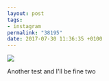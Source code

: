 ```yaml
---
layout: post
tags:
- instagram
permalink: "38195"
date: 2017-07-30 11:36:35 +0100
---
```

![]( https://scontent.cdninstagram.com/t51.2885-15/sh0.08/e35/20398477_1901311730129484_8310724978609750016_n.jpg)
  
 Another test and I'll be fine two

